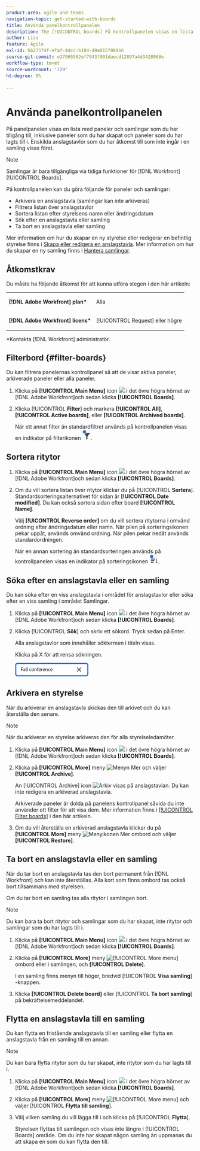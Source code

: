 ```yaml
---
product-area: agile-and-teams
navigation-topic: get-started-with-boards
title: Använda panelkontrollpanelen
description: The [!UICONTROL boards] På kontrollpanelen visas en lista med paneler som du har tillgång till, inklusive paneler som du har skapat och paneler som du har lagts till i.
author: Lisa
feature: Agile
exl-id: bb275f4f-efaf-4dcc-b184-40e015f089b6
source-git-commit: e27965502ef7943f901daecd12897a4d3428068e
workflow-type: tm+mt
source-wordcount: '729'
ht-degree: 0%

---
```


# Använda panelkontrollpanelen

På panelpanelen visas en lista med paneler och samlingar som du har tillgång till, inklusive paneler som du har skapat och paneler som du har lagts till i. Enskilda anslagstavlor som du har åtkomst till som inte ingår i en samling visas först.

>[!NOTE]
>
>Samlingar är bara tillgängliga via tidiga funktioner för [!DNL Workfront] [!UICONTROL Boards].

På kontrollpanelen kan du göra följande för paneler och samlingar:

* Arkivera en anslagstavla (samlingar kan inte arkiveras)
* Filtrera listan över anslagstavlor
* Sortera listan efter styrelsens namn eller ändringsdatum
* Sök efter en anslagstavla eller samling
* Ta bort en anslagstavla eller samling

Mer information om hur du skapar en ny styrelse eller redigerar en befintlig styrelse finns i [Skapa eller redigera en anslagstavla](../../agile/get-started-with-boards/create-edit-board.md). Mer information om hur du skapar en ny samling finns i [Hantera samlingar](/help/quicksilver/agile/use-boards-agile-planning-tools/manage-collections.md).

## Åtkomstkrav

Du måste ha följande åtkomst för att kunna utföra stegen i den här artikeln:

<table style="table-layout:auto"> 
 <col> 
 <col> 
 <tbody> 
  <tr> 
   <td role="rowheader"><strong>[!DNL Adobe Workfront] plan*</strong></td> 
   <td> <p>Alla</p> </td> 
  </tr> 
  <tr> 
   <td role="rowheader"><strong>[!DNL Adobe Workfront] licens*</strong></td> 
   <td> <p>[!UICONTROL Request] eller högre</p> </td> 
  </tr> 
 </tbody> 
</table>

&#42;Kontakta [!DNL Workfront] administratör.

## Filterbord {#filter-boards}

Du kan filtrera panelernas kontrollpanel så att de visar aktiva paneler, arkiverade paneler eller alla paneler.

1. Klicka på **[!UICONTROL Main Menu]** icon ![](assets/main-menu-icon.png) i det övre högra hörnet av [!DNL Adobe Workfront]och sedan klicka **[!UICONTROL Boards]**.
1. Klicka [!UICONTROL **Filter**] och markera **[!UICONTROL All]**, **[!UICONTROL Active boards]**, eller **[!UICONTROL Archived boards]**.

   När ett annat filter än standardfiltret används på kontrollpanelen visas en indikator på filterikonen ![[!UICONTROL Filter applied to] kontrollpanel](assets/boards-filterapplied-30x30.png).

## Sortera ritytor

1. Klicka på **[!UICONTROL Main Menu]** icon ![](assets/main-menu-icon.png) i det övre högra hörnet av [!DNL Adobe Workfront]och sedan klicka **[!UICONTROL Boards]**.
1. Om du vill sortera listan över ritytor klickar du på [!UICONTROL **Sortera**]. Standardsorteringsalternativet för sidan är **[!UICONTROL Date modified]**. Du kan också sortera sidan efter board **[!UICONTROL Name]**.

   Välj **[!UICONTROL Reverse order]** om du vill sortera ritytorna i omvänd ordning efter ändringsdatum eller namn. När pilen på sorteringsikonen pekar uppåt, används omvänd ordning. När pilen pekar nedåt används standardordningen.

   När en annan sortering än standardsorteringen används på kontrollpanelen visas en indikator på sorteringsikonen ![Sortering används](assets/sort-applied-boards.png).

## Söka efter en anslagstavla eller en samling

Du kan söka efter en viss anslagstavla i området för anslagstavlor eller söka efter en viss samling i området Samlingar.

1. Klicka på **[!UICONTROL Main Menu]** icon ![](assets/main-menu-icon.png) i det övre högra hörnet av [!DNL Adobe Workfront]och sedan klicka **[!UICONTROL Boards]**.
1. Klicka [!UICONTROL **Sök**] och skriv ett sökord. Tryck sedan på Enter.

   Alla anslagstavlor som innehåller söktermen i titeln visas.

   Klicka på X för att rensa sökningen.

   ![Sök efter paneler på kontrollpanelen](assets/boards-searchbox.png)

## Arkivera en styrelse

När du arkiverar en anslagstavla skickas den till arkivet och du kan återställa den senare.

>[!NOTE]
>
>När du arkiverar en styrelse arkiveras den för alla styrelseledamöter.

1. Klicka på **[!UICONTROL Main Menu]** icon ![](assets/main-menu-icon.png) i det övre högra hörnet av [!DNL Adobe Workfront]och sedan klicka **[!UICONTROL Boards]**.
1. Klicka på **[!UICONTROL More]** meny ![Menyn Mer](assets/more-icon-spectrum.png) och väljer **[!UICONTROL Archive]**.

   An [!UICONTROL Archive] icon ![Arkiv](assets/archive-icon-spectrum-25x20.png) visas på anslagstavlan. Du kan inte redigera en arkiverad anslagstavla.

   Arkiverade paneler är dolda på panelens kontrollpanel såvida du inte använder ett filter för att visa dem. Mer information finns i [[!UICONTROL Filter boards]](#filter-boards) i den här artikeln.

1. Om du vill återställa en arkiverad anslagstavla klickar du på **[!UICONTROL More]** meny ![Menyikonen Mer](assets/more-icon-spectrum.png) ombord och väljer **[!UICONTROL Restore]**.

## Ta bort en anslagstavla eller en samling

När du tar bort en anslagstavla tas den bort permanent från [!DNL Workfront] och kan inte återställas. Alla kort som finns ombord tas också bort tillsammans med styrelsen.

Om du tar bort en samling tas alla ritytor i samlingen bort.

>[!NOTE]
>
>Du kan bara ta bort ritytor och samlingar som du har skapat, inte ritytor och samlingar som du har lagts till i.

1. Klicka på **[!UICONTROL Main Menu]** icon ![](assets/main-menu-icon.png) i det övre högra hörnet av [!DNL Adobe Workfront]och sedan klicka **[!UICONTROL Boards]**.
1. Klicka på **[!UICONTROL More]** meny ![[!UICONTROL More menu]](assets/more-icon-spectrum.png) ombord eller i samlingen, och **[!UICONTROL Delete]**.

   I en samling finns menyn till höger, bredvid [!UICONTROL **Visa samling**] -knappen.

1. Klicka **[!UICONTROL Delete board]** eller [!UICONTROL **Ta bort samling**] på bekräftelsemeddelandet.

## Flytta en anslagstavla till en samling

Du kan flytta en fristående anslagstavla till en samling eller flytta en anslagstavla från en samling till en annan.

>[!NOTE]
>
>Du kan bara flytta ritytor som du har skapat, inte ritytor som du har lagts till i.

1. Klicka på **[!UICONTROL Main Menu]** icon ![](assets/main-menu-icon.png) i det övre högra hörnet av [!DNL Adobe Workfront]och sedan klicka **[!UICONTROL Boards]**.
1. Klicka på **[!UICONTROL More]** meny ![[!UICONTROL More menu]](assets/more-icon-spectrum.png) och väljer [!UICONTROL **Flytta till samling**].
1. Välj vilken samling du vill lägga till i och klicka på [!UICONTROL **Flytta**].

   Styrelsen flyttas till samlingen och visas inte längre i [!UICONTROL Boards] område.
Om du inte har skapat någon samling än uppmanas du att skapa en som du kan flytta den till.
